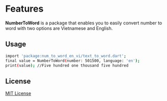 # Features
**NumberToWord** is a package that enables you to easily convert number to word with two options are Vietnamese and English.
## Usage
```sh
import 'package:num_to_word_en_vi/text_to_word.dart';
final value = NumberToWord(number: 501500, language: 'en');
print(value); //Five hundred one thousand five hundred
``` 
## License

[MIT License]([https://flutter.dev/docs](https://github.com/DoTungLam96/number_to_word_vi_en/blob/main/LICENSE))

